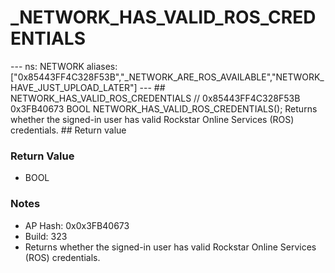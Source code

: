 # _NETWORK_HAS_VALID_ROS_CREDENTIALS

--- ns: NETWORK aliases: ["0x85443FF4C328F53B","_NETWORK_ARE_ROS_AVAILABLE","NETWORK_HAVE_JUST_UPLOAD_LATER"] --- ## NETWORK_HAS_VALID_ROS_CREDENTIALS  // 0x85443FF4C328F53B 0x3FB40673 BOOL NETWORK_HAS_VALID_ROS_CREDENTIALS();  Returns whether the signed-in user has valid Rockstar Online Services (ROS) credentials.  ## Return value

### Return Value
* BOOL

### Notes
* AP Hash: 0x0x3FB40673
* Build: 323
* Returns whether the signed-in user has valid Rockstar Online Services (ROS) credentials.

